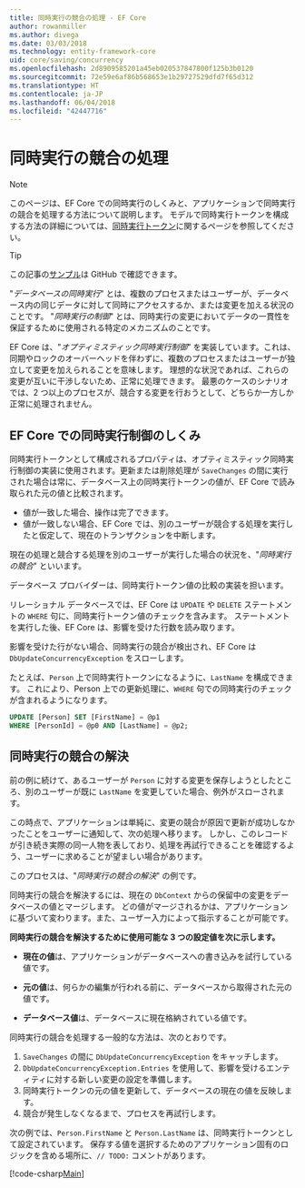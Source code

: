 ```yaml
---
title: 同時実行の競合の処理 - EF Core
author: rowanmiller
ms.author: divega
ms.date: 03/03/2018
ms.technology: entity-framework-core
uid: core/saving/concurrency
ms.openlocfilehash: 2d8909585201a45eb020537847800f125b3b0120
ms.sourcegitcommit: 72e59e6af86b568653e1b29727529dfd7f65d312
ms.translationtype: HT
ms.contentlocale: ja-JP
ms.lasthandoff: 06/04/2018
ms.locfileid: "42447716"
---
```

# <a name="handling-concurrency-conflicts"></a>同時実行の競合の処理

> [!NOTE]
> このページは、EF Core での同時実行のしくみと、アプリケーションで同時実行の競合を処理する方法について説明します。 モデルで同時実行トークンを構成する方法の詳細については、[同時実行トークン](xref:core/modeling/concurrency)に関するページを参照してください。

> [!TIP]
> この記事の[サンプル](https://github.com/aspnet/EntityFramework.Docs/tree/master/samples/core/Saving/Saving/Concurrency/)は GitHub で確認できます。

"_データベースの同時実行_" とは、複数のプロセスまたはユーザーが、データベース内の同じデータに対して同時にアクセスするか、または変更を加える状況のことです。 "_同時実行の制御_" とは、同時実行の変更においてデータの一貫性を保証するために使用される特定のメカニズムのことです。

EF Core は、"_オプティミスティック同時実行制御_" を実装しています。これは、同期やロックのオーバーヘッドを伴わずに、複数のプロセスまたはユーザーが独立して変更を加えられることを意味します。 理想的な状況であれば、これらの変更が互いに干渉しないため、正常に処理できます。 最悪のケースのシナリオでは、2 つ以上のプロセスが、競合する変更を行おうとして、どちらか一方しか正常に処理されません。

## <a name="how-concurrency-control-works-in-ef-core"></a>EF Core での同時実行制御のしくみ

同時実行トークンとして構成されるプロパティは、オプティミスティック同時実行制御の実装に使用されます。更新または削除処理が `SaveChanges` の間に実行された場合は常に、データベース上の同時実行トークンの値が、EF Core で読み取られた元の値と比較されます。

- 値が一致した場合、操作は完了できます。
- 値が一致しない場合、EF Core では、別のユーザーが競合する処理を実行したと仮定して、現在のトランザクションを中断します。

現在の処理と競合する処理を別のユーザーが実行した場合の状況を、"_同時実行の競合_" といいます。

データベース プロバイダーは、同時実行トークン値の比較の実装を担います。

リレーショナル データベースでは、EF Core は `UPDATE` や `DELETE` ステートメントの `WHERE` 句に、同時実行トークン値のチェックを含みます。 ステートメントを実行した後、EF Core は、影響を受けた行数を読み取ります。

影響を受けた行がない場合、同時実行の競合が検出され、EF Core は `DbUpdateConcurrencyException` をスローします。

たとえば、`Person` 上で同時実行トークンになるように、`LastName` を構成できます。 これにより、Person 上での更新処理に、`WHERE` 句での同時実行のチェックが含まれるようになります。

``` sql
UPDATE [Person] SET [FirstName] = @p1
WHERE [PersonId] = @p0 AND [LastName] = @p2;
```

## <a name="resolving-concurrency-conflicts"></a>同時実行の競合の解決

前の例に続けて、あるユーザーが `Person` に対する変更を保存しようとしたところ、別のユーザーが既に `LastName` を変更していた場合、例外がスローされます。

この時点で、アプリケーションは単純に、変更の競合が原因で更新が成功しなかったことをユーザーに通知して、次の処理へ移ります。 しかし、このレコードが引き続き実際の同一人物を表しており、処理を再試行できることを確認するよう、ユーザーに求めることが望ましい場合があります。

このプロセスは、"_同時実行の競合の解決_" の例です。

同時実行の競合を解決するには、現在の `DbContext` からの保留中の変更をデータベースの値とマージします。 どの値がマージされるかは、アプリケーションに基づいて変わります。また、ユーザー入力によって指示することが可能です。

**同時実行の競合を解決するために使用可能な 3 つの設定値を次に示します。**

* **現在の値**は、アプリケーションがデータベースへの書き込みを試行している値です。

* **元の値**は、何らかの編集が行われる前に、データベースから取得された元の値です。

* **データベース値**は、データベースに現在格納されている値です。

同時実行の競合を処理する一般的な方法は、次のとおりです。

1. `SaveChanges` の間に `DbUpdateConcurrencyException` をキャッチします。
2. `DbUpdateConcurrencyException.Entries` を使用して、影響を受けるエンティティに対する新しい変更の設定を準備します。
3. 同時実行トークンの元の値を更新して、データベースの現在の値を反映します。
4. 競合が発生しなくなるまで、プロセスを再試行します。

次の例では、`Person.FirstName` と `Person.LastName` は、同時実行トークンとして設定されています。 保存する値を選択するためのアプリケーション固有のロジックを含める場所に、`// TODO:` コメントがあります。

[!code-csharp[Main](../../../samples/core/Saving/Saving/Concurrency/Sample.cs?name=ConcurrencyHandlingCode&highlight=34-35)]
